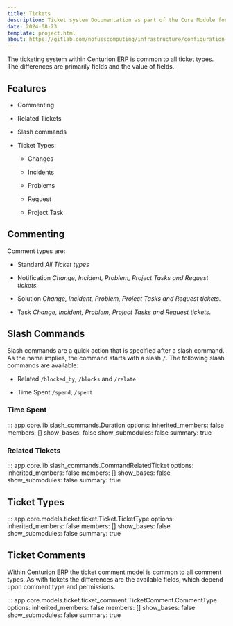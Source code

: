 ```yaml
---
title: Tickets
description: Ticket system Documentation as part of the Core Module for Centurion ERP by No Fuss Computing
date: 2024-08-23
template: project.html
about: https://gitlab.com/nofusscomputing/infrastructure/configuration-management/centurion_erp
---
```


The ticketing system within Centurion ERP is common to all ticket types. The differences are primarily fields and the value of fields.


## Features

- Commenting

- Related Tickets

- Slash commands

- Ticket Types:

    - Changes

    - Incidents

    - Problems

    - Request

    - Project Task


## Commenting

Comment types are:

- Standard _All Ticket types_

- Notification _Change, Incident, Problem, Project Tasks and Request tickets._

- Solution _Change, Incident, Problem, Project Tasks and Request tickets._

- Task _Change, Incident, Problem, Project Tasks and Request tickets._


## Slash Commands

Slash commands are a quick action that is specified after a slash command. As the name implies, the command starts with a slash `/`. The following slash commands are available:

- Related `/blocked_by`, `/blocks` and `/relate`

- Time Spent `/spend`, `/spent`


### Time Spent

::: app.core.lib.slash_commands.Duration
    options:
        inherited_members: false
        members: []
        show_bases: false
        show_submodules: false
        summary: true


### Related Tickets

::: app.core.lib.slash_commands.CommandRelatedTicket
    options:
        inherited_members: false
        members: []
        show_bases: false
        show_submodules: false
        summary: true


## Ticket Types

::: app.core.models.ticket.ticket.Ticket.TicketType
    options:
        inherited_members: false
        members: []
        show_bases: false
        show_submodules: false
        summary: true


## Ticket Comments

Within Centurion ERP the ticket comment model is common to all comment types. As with tickets the differences are the available fields, which depend upon comment type and permissions.

::: app.core.models.ticket.ticket_comment.TicketComment.CommentType
    options:
        inherited_members: false
        members: []
        show_bases: false
        show_submodules: false
        summary: true
